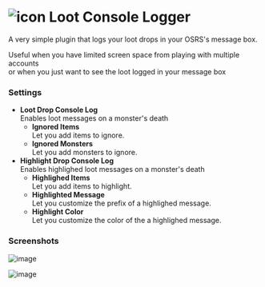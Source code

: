 # ![icon](https://user-images.githubusercontent.com/38258431/223797326-aa318a83-6882-48ee-9c40-ea0e012ce98f.png) Loot Console Logger
A very simple plugin that logs your loot drops in your OSRS's message box.

Useful when you have limited screen space from playing with multiple accounts  
or when you just want to see the loot logged in your message box

### Settings

- __Loot Drop Console Log__  
  Enables loot messages on a monster's death 
  - **Ignored Items**  
    Let you add items to ignore.
  - **Ignored Monsters**  
    Let you add monsters to ignore.
- __Highlight Drop Console Log__  
  Enables highlighed loot messages on a monster's death
  - **Highlighed Items**  
    Let you add items to highlight.
  - **Highlighted Message**  
    Let you customize the prefix of a highlighed message.
  - **Highlight Color**  
    Let you customize the color of the a highlighed message.
    
### Screenshots
![image](https://user-images.githubusercontent.com/38258431/223791506-890218bb-fe69-4ba1-af75-3f6601682501.png)

![image](https://user-images.githubusercontent.com/38258431/223791578-890c35ed-7c78-4d0a-aa5d-ae988b4111b9.png)

